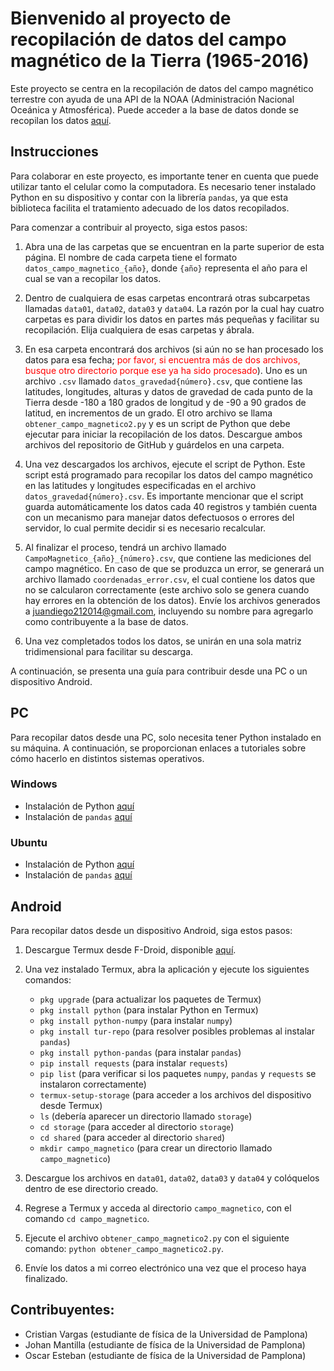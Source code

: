 
# Bienvenido al proyecto de recopilación de datos del campo magnético de la Tierra (1965-2016)

Este proyecto se centra en la recopilación de datos del campo magnético terrestre con ayuda de una API de la NOAA (Administración Nacional Oceánica y Atmosférica). Puede acceder a la base de datos donde se recopilan los datos [aquí](https://data.aad.gov.au/metadata/records/AAS_4092_Geomagnetic_Field_Model).

## Instrucciones

Para colaborar en este proyecto, es importante tener en cuenta que puede utilizar tanto el celular como la computadora. Es necesario tener instalado Python en su dispositivo y contar con la librería `pandas`, ya que esta biblioteca facilita el tratamiento adecuado de los datos recopilados.

Para comenzar a contribuir al proyecto, siga estos pasos:

1. Abra una de las carpetas que se encuentran en la parte superior de esta página. El nombre de cada carpeta tiene el formato `datos_campo_magnetico_{año}`, donde `{año}` representa el año para el cual se van a recopilar los datos.

2. Dentro de cualquiera de esas carpetas encontrará otras subcarpetas llamadas `data01`, `data02`, `data03` y `data04`. La razón por la cual hay cuatro carpetas es para dividir los datos en partes más pequeñas y facilitar su recopilación. Elija cualquiera de esas carpetas y ábrala.

3. En esa carpeta encontrará dos archivos (si aún no se han procesado los datos para esa fecha; <font color="red">por favor, si encuentra más de dos archivos, busque otro directorio porque ese ya ha sido procesado</font>). Uno es un archivo `.csv` llamado `datos_gravedad{número}.csv`, que contiene las latitudes, longitudes, alturas y datos de gravedad de cada punto de la Tierra desde -180 a 180 grados de longitud y de -90 a 90 grados de latitud, en incrementos de un grado. El otro archivo se llama `obtener_campo_magnetico2.py` y es un script de Python que debe ejecutar para iniciar la recopilación de los datos. Descargue ambos archivos del repositorio de GitHub y guárdelos en una carpeta.

4. Una vez descargados los archivos, ejecute el script de Python. Este script está programado para recopilar los datos del campo magnético en las latitudes y longitudes especificadas en el archivo `datos_gravedad{número}.csv`. Es importante mencionar que el script guarda automáticamente los datos cada 40 registros y también cuenta con un mecanismo para manejar datos defectuosos o errores del servidor, lo cual permite decidir si es necesario recalcular.

5. Al finalizar el proceso, tendrá un archivo llamado `CampoMagnetico_{año}_{número}.csv`, que contiene las mediciones del campo magnético. En caso de que se produzca un error, se generará un archivo llamado `coordenadas_error.csv`, el cual contiene los datos que no se calcularon correctamente (este archivo solo se genera cuando hay errores en la obtención de los datos). Envíe los archivos generados a juandiego212014@gmail.com, incluyendo su nombre para agregarlo como contribuyente a la base de datos.

6. Una vez completados todos los datos, se unirán en una sola matriz tridimensional para facilitar su descarga.

A continuación, se presenta una guía para contribuir desde una PC o un dispositivo Android.

## PC

Para recopilar datos desde una PC, solo necesita tener Python instalado en su máquina. A continuación, se proporcionan enlaces a tutoriales sobre cómo hacerlo en distintos sistemas operativos.

### Windows

- Instalación de Python [aquí](https://www.youtube.com/watch?v=i6j8jT_OdEU)
- Instalación de `pandas` [aquí](https://www.youtube.com/watch?v=SWIIQboGGCQ)

### Ubuntu

- Instalación de Python [aquí](https://www.youtube.com/watch?v=88np4KkfDO8)
- Instalación de `pandas` [aquí](https://www.youtube.com/watch?v=hRCPqE-lSsI)

## Android

Para recopilar datos desde un dispositivo Android, siga estos pasos:

1. Descargue Termux desde F-Droid, disponible [aquí](https://f-droid.org/es/packages/com.termux/).

2. Una vez instalado Termux, abra la aplicación y ejecute los siguientes comandos:
   - `pkg upgrade` (para actualizar los paquetes de Termux)
   - `pkg install python` (para instalar Python en Termux)
   - `pkg install python-numpy` (para instalar `numpy`)
   - `pkg install tur-repo` (para resolver posibles problemas al instalar `pandas`)
   - `pkg install python-pandas` (para instalar `pandas`)
   - `pip install requests` (para instalar `requests`)
   - `pip list` (para verificar si los paquetes `numpy`, `pandas` y `requests` se instalaron correctamente)
   - `termux-setup-storage` (para acceder a los archivos del dispositivo desde Termux)
   - `ls` (debería aparecer un directorio llamado `storage`)
   - `cd storage` (para acceder al directorio `storage`)
   - `cd shared` (para acceder al directorio `shared`)
   - `mkdir campo_magnetico` (para crear un directorio llamado `campo_magnetico`)

3. Descargue los archivos en `data01`, `data02`, `data03` y `data04` y colóquelos dentro de ese directorio creado.

4. Regrese a Termux y acceda al directorio `campo_magnetico`, con el comando `cd campo_magnetico`.

5. Ejecute el archivo `obtener_campo_magnetico2.py` con el siguiente comando: `python obtener_campo_magnetico2.py`.

6. Envíe los datos a mi correo electrónico una vez que el proceso haya finalizado.

## Contribuyentes:

- Cristian Vargas (estudiante de física de la Universidad de Pamplona)
- Johan Mantilla (estudiante de física de la Universidad de Pamplona)
- Oscar Esteban (estudiante de física de la Universidad de Pamplona)
